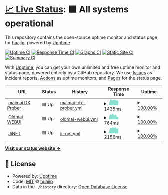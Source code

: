 # [📈 Live Status](https://uptime.fufubot.com): <!--live status--> **🟩 All systems operational**

This repository contains the open-source uptime monitor and status page for [huajip](https://uptime.fufubot.com), powered by [Upptime](https://github.com/upptime/upptime).

[![Uptime CI](https://github.com/huajip/uptime/workflows/Uptime%20CI/badge.svg)](https://github.com/huajip/uptime/actions?query=workflow%3A%22Uptime+CI%22)
[![Response Time CI](https://github.com/huajip/uptime/workflows/Response%20Time%20CI/badge.svg)](https://github.com/huajip/uptime/actions?query=workflow%3A%22Response+Time+CI%22)
[![Graphs CI](https://github.com/huajip/uptime/workflows/Graphs%20CI/badge.svg)](https://github.com/huajip/uptime/actions?query=workflow%3A%22Graphs+CI%22)
[![Static Site CI](https://github.com/huajip/uptime/workflows/Static%20Site%20CI/badge.svg)](https://github.com/huajip/uptime/actions?query=workflow%3A%22Static+Site+CI%22)
[![Summary CI](https://github.com/huajip/uptime/workflows/Summary%20CI/badge.svg)](https://github.com/huajip/uptime/actions?query=workflow%3A%22Summary+CI%22)

With [Upptime](https://upptime.js.org), you can get your own unlimited and free uptime monitor and status page, powered entirely by a GitHub repository. We use [Issues](https://github.com/huajip/uptime/issues) as incident reports, [Actions](https://github.com/huajip/uptime/actions) as uptime monitors, and [Pages](https://uptime.fufubot.com) for the status page.

<!--start: status pages-->
<!-- This summary is generated by Upptime (https://github.com/upptime/upptime) -->
<!-- Do not edit this manually, your changes will be overwritten -->
<!-- prettier-ignore -->
| URL | Status | History | Response Time | Uptime |
| --- | ------ | ------- | ------------- | ------ |
| <img alt="" src="https://icons.duckduckgo.com/ip3/www.diving-fish.com.ico" height="13"> [maimai DX Prober](https://www.diving-fish.com/api/maimaidxprober/message) | 🟩 Up | [maimai-dx-prober.yml](https://github.com/huajip/uptime/commits/HEAD/history/maimai-dx-prober.yml) | <details><summary><img alt="Response time graph" src="./graphs/maimai-dx-prober/response-time-week.png" height="20"> 1435ms</summary><br><a href="https://uptime.fufubot.com/history/maimai-dx-prober"><img alt="Response time 2800" src="https://img.shields.io/endpoint?url=https%3A%2F%2Fraw.githubusercontent.com%2Fhuajip%2Fuptime%2FHEAD%2Fapi%2Fmaimai-dx-prober%2Fresponse-time.json"></a><br><a href="https://uptime.fufubot.com/history/maimai-dx-prober"><img alt="24-hour response time 1607" src="https://img.shields.io/endpoint?url=https%3A%2F%2Fraw.githubusercontent.com%2Fhuajip%2Fuptime%2FHEAD%2Fapi%2Fmaimai-dx-prober%2Fresponse-time-day.json"></a><br><a href="https://uptime.fufubot.com/history/maimai-dx-prober"><img alt="7-day response time 1435" src="https://img.shields.io/endpoint?url=https%3A%2F%2Fraw.githubusercontent.com%2Fhuajip%2Fuptime%2FHEAD%2Fapi%2Fmaimai-dx-prober%2Fresponse-time-week.json"></a><br><a href="https://uptime.fufubot.com/history/maimai-dx-prober"><img alt="30-day response time 1344" src="https://img.shields.io/endpoint?url=https%3A%2F%2Fraw.githubusercontent.com%2Fhuajip%2Fuptime%2FHEAD%2Fapi%2Fmaimai-dx-prober%2Fresponse-time-month.json"></a><br><a href="https://uptime.fufubot.com/history/maimai-dx-prober"><img alt="1-year response time 3385" src="https://img.shields.io/endpoint?url=https%3A%2F%2Fraw.githubusercontent.com%2Fhuajip%2Fuptime%2FHEAD%2Fapi%2Fmaimai-dx-prober%2Fresponse-time-year.json"></a></details> | <details><summary><a href="https://uptime.fufubot.com/history/maimai-dx-prober">100.00%</a></summary><a href="https://uptime.fufubot.com/history/maimai-dx-prober"><img alt="All-time uptime 99.20%" src="https://img.shields.io/endpoint?url=https%3A%2F%2Fraw.githubusercontent.com%2Fhuajip%2Fuptime%2FHEAD%2Fapi%2Fmaimai-dx-prober%2Fuptime.json"></a><br><a href="https://uptime.fufubot.com/history/maimai-dx-prober"><img alt="24-hour uptime 100.00%" src="https://img.shields.io/endpoint?url=https%3A%2F%2Fraw.githubusercontent.com%2Fhuajip%2Fuptime%2FHEAD%2Fapi%2Fmaimai-dx-prober%2Fuptime-day.json"></a><br><a href="https://uptime.fufubot.com/history/maimai-dx-prober"><img alt="7-day uptime 100.00%" src="https://img.shields.io/endpoint?url=https%3A%2F%2Fraw.githubusercontent.com%2Fhuajip%2Fuptime%2FHEAD%2Fapi%2Fmaimai-dx-prober%2Fuptime-week.json"></a><br><a href="https://uptime.fufubot.com/history/maimai-dx-prober"><img alt="30-day uptime 100.00%" src="https://img.shields.io/endpoint?url=https%3A%2F%2Fraw.githubusercontent.com%2Fhuajip%2Fuptime%2FHEAD%2Fapi%2Fmaimai-dx-prober%2Fuptime-month.json"></a><br><a href="https://uptime.fufubot.com/history/maimai-dx-prober"><img alt="1-year uptime 98.22%" src="https://img.shields.io/endpoint?url=https%3A%2F%2Fraw.githubusercontent.com%2Fhuajip%2Fuptime%2FHEAD%2Fapi%2Fmaimai-dx-prober%2Fuptime-year.json"></a></details>
| <img alt="" src="https://icons.duckduckgo.com/ip3/my-aime.cn.ico" height="13"> [Oldmai WEBUI](https://my-aime.cn) | 🟩 Up | [oldmai-webui.yml](https://github.com/huajip/uptime/commits/HEAD/history/oldmai-webui.yml) | <details><summary><img alt="Response time graph" src="./graphs/oldmai-webui/response-time-week.png" height="20"> 764ms</summary><br><a href="https://uptime.fufubot.com/history/oldmai-webui"><img alt="Response time 1280" src="https://img.shields.io/endpoint?url=https%3A%2F%2Fraw.githubusercontent.com%2Fhuajip%2Fuptime%2FHEAD%2Fapi%2Foldmai-webui%2Fresponse-time.json"></a><br><a href="https://uptime.fufubot.com/history/oldmai-webui"><img alt="24-hour response time 844" src="https://img.shields.io/endpoint?url=https%3A%2F%2Fraw.githubusercontent.com%2Fhuajip%2Fuptime%2FHEAD%2Fapi%2Foldmai-webui%2Fresponse-time-day.json"></a><br><a href="https://uptime.fufubot.com/history/oldmai-webui"><img alt="7-day response time 764" src="https://img.shields.io/endpoint?url=https%3A%2F%2Fraw.githubusercontent.com%2Fhuajip%2Fuptime%2FHEAD%2Fapi%2Foldmai-webui%2Fresponse-time-week.json"></a><br><a href="https://uptime.fufubot.com/history/oldmai-webui"><img alt="30-day response time 717" src="https://img.shields.io/endpoint?url=https%3A%2F%2Fraw.githubusercontent.com%2Fhuajip%2Fuptime%2FHEAD%2Fapi%2Foldmai-webui%2Fresponse-time-month.json"></a><br><a href="https://uptime.fufubot.com/history/oldmai-webui"><img alt="1-year response time 1197" src="https://img.shields.io/endpoint?url=https%3A%2F%2Fraw.githubusercontent.com%2Fhuajip%2Fuptime%2FHEAD%2Fapi%2Foldmai-webui%2Fresponse-time-year.json"></a></details> | <details><summary><a href="https://uptime.fufubot.com/history/oldmai-webui">100.00%</a></summary><a href="https://uptime.fufubot.com/history/oldmai-webui"><img alt="All-time uptime 99.55%" src="https://img.shields.io/endpoint?url=https%3A%2F%2Fraw.githubusercontent.com%2Fhuajip%2Fuptime%2FHEAD%2Fapi%2Foldmai-webui%2Fuptime.json"></a><br><a href="https://uptime.fufubot.com/history/oldmai-webui"><img alt="24-hour uptime 100.00%" src="https://img.shields.io/endpoint?url=https%3A%2F%2Fraw.githubusercontent.com%2Fhuajip%2Fuptime%2FHEAD%2Fapi%2Foldmai-webui%2Fuptime-day.json"></a><br><a href="https://uptime.fufubot.com/history/oldmai-webui"><img alt="7-day uptime 100.00%" src="https://img.shields.io/endpoint?url=https%3A%2F%2Fraw.githubusercontent.com%2Fhuajip%2Fuptime%2FHEAD%2Fapi%2Foldmai-webui%2Fuptime-week.json"></a><br><a href="https://uptime.fufubot.com/history/oldmai-webui"><img alt="30-day uptime 95.81%" src="https://img.shields.io/endpoint?url=https%3A%2F%2Fraw.githubusercontent.com%2Fhuajip%2Fuptime%2FHEAD%2Fapi%2Foldmai-webui%2Fuptime-month.json"></a><br><a href="https://uptime.fufubot.com/history/oldmai-webui"><img alt="1-year uptime 98.96%" src="https://img.shields.io/endpoint?url=https%3A%2F%2Fraw.githubusercontent.com%2Fhuajip%2Fuptime%2FHEAD%2Fapi%2Foldmai-webui%2Fuptime-year.json"></a></details>
| <img alt="" src="https://icons.duckduckgo.com/ip3/jinet.wacca.cn.ico" height="13"> [JiNET](http://jinet.wacca.cn) | 🟩 Up | [ji-net.yml](https://github.com/huajip/uptime/commits/HEAD/history/ji-net.yml) | <details><summary><img alt="Response time graph" src="./graphs/ji-net/response-time-week.png" height="20"> 2156ms</summary><br><a href="https://uptime.fufubot.com/history/ji-net"><img alt="Response time 2216" src="https://img.shields.io/endpoint?url=https%3A%2F%2Fraw.githubusercontent.com%2Fhuajip%2Fuptime%2FHEAD%2Fapi%2Fji-net%2Fresponse-time.json"></a><br><a href="https://uptime.fufubot.com/history/ji-net"><img alt="24-hour response time 2173" src="https://img.shields.io/endpoint?url=https%3A%2F%2Fraw.githubusercontent.com%2Fhuajip%2Fuptime%2FHEAD%2Fapi%2Fji-net%2Fresponse-time-day.json"></a><br><a href="https://uptime.fufubot.com/history/ji-net"><img alt="7-day response time 2156" src="https://img.shields.io/endpoint?url=https%3A%2F%2Fraw.githubusercontent.com%2Fhuajip%2Fuptime%2FHEAD%2Fapi%2Fji-net%2Fresponse-time-week.json"></a><br><a href="https://uptime.fufubot.com/history/ji-net"><img alt="30-day response time 2279" src="https://img.shields.io/endpoint?url=https%3A%2F%2Fraw.githubusercontent.com%2Fhuajip%2Fuptime%2FHEAD%2Fapi%2Fji-net%2Fresponse-time-month.json"></a><br><a href="https://uptime.fufubot.com/history/ji-net"><img alt="1-year response time 2240" src="https://img.shields.io/endpoint?url=https%3A%2F%2Fraw.githubusercontent.com%2Fhuajip%2Fuptime%2FHEAD%2Fapi%2Fji-net%2Fresponse-time-year.json"></a></details> | <details><summary><a href="https://uptime.fufubot.com/history/ji-net">100.00%</a></summary><a href="https://uptime.fufubot.com/history/ji-net"><img alt="All-time uptime 99.91%" src="https://img.shields.io/endpoint?url=https%3A%2F%2Fraw.githubusercontent.com%2Fhuajip%2Fuptime%2FHEAD%2Fapi%2Fji-net%2Fuptime.json"></a><br><a href="https://uptime.fufubot.com/history/ji-net"><img alt="24-hour uptime 100.00%" src="https://img.shields.io/endpoint?url=https%3A%2F%2Fraw.githubusercontent.com%2Fhuajip%2Fuptime%2FHEAD%2Fapi%2Fji-net%2Fuptime-day.json"></a><br><a href="https://uptime.fufubot.com/history/ji-net"><img alt="7-day uptime 100.00%" src="https://img.shields.io/endpoint?url=https%3A%2F%2Fraw.githubusercontent.com%2Fhuajip%2Fuptime%2FHEAD%2Fapi%2Fji-net%2Fuptime-week.json"></a><br><a href="https://uptime.fufubot.com/history/ji-net"><img alt="30-day uptime 100.00%" src="https://img.shields.io/endpoint?url=https%3A%2F%2Fraw.githubusercontent.com%2Fhuajip%2Fuptime%2FHEAD%2Fapi%2Fji-net%2Fuptime-month.json"></a><br><a href="https://uptime.fufubot.com/history/ji-net"><img alt="1-year uptime 99.78%" src="https://img.shields.io/endpoint?url=https%3A%2F%2Fraw.githubusercontent.com%2Fhuajip%2Fuptime%2FHEAD%2Fapi%2Fji-net%2Fuptime-year.json"></a></details>

<!--end: status pages-->

[**Visit our status website →**](https://uptime.fufubot.com)

## 📄 License

- Powered by: [Upptime](https://github.com/upptime/upptime)
- Code: [MIT](./LICENSE) © [huajip](https://uptime.fufubot.com)
- Data in the `./history` directory: [Open Database License](https://opendatacommons.org/licenses/odbl/1-0/)
